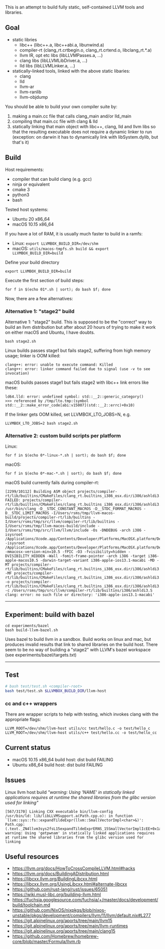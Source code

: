 This is an attempt to build fully static, self-contained LLVM tools and libraries.

## Goal

- static libries
  - libc++ (libc++.a, libc++abi.a, libunwind.a)
  - compiler-rt (clang_rt.crtbegin.o, clang_rt.crtend.o, libclang_rt.\*.a)
  - llvm IR, opt etc libs (libLLVMPasses.a, ...)
  - clang libs (libLLVMLibDriver.a, ...)
  - lld libs (libLLVMLinker.a, ...)
- statically-linked tools, linked with the above static libaries:
  - clang
  - lld
  - llvm-ar
  - llvm-ranlib
  - llvm-objdump

You should be able to build your own compiler suite by:

1. making a main.cc file that calls clang_main and/or lld_main
2. compiling that main.cc file with clang & lld
3. statically linking that main object with libc++, clang, lld and llvm libs
   so that the resulting executable does not require a dynamic linker to run
   (exception: on darwin it has to dynamically link with libSystem.dylib, but that's it)


## Build

Host requirements:

- compiler that can build clang (e.g. gcc)
- ninja or equivalent
- cmake 3
- python3
- bash

Tested host systems:

- Ubuntu 20 x86_64
- macOS 10.15 x86_64


If you have a lot of RAM, it is usually much faster to build in a ramfs:

- Linux: `export LLVMBOX_BUILD_DIR=/dev/shm`
- macOS: `utils/macos-tmpfs.sh build && export LLVMBOX_BUILD_DIR=build`


Define your build directory

```
export LLVMBOX_BUILD_DIR=build
```

Execute the first section of build steps:

```
for f in $(echo 01*.sh | sort); do bash $f; done
```

Now, there are a few alternatives:

### Alternative 1: "stage2" build

Alternative 1: "stage2" build. This is supposed to be the "correct" way to build an llvm distribution but after about 20 hours of trying to make it work on either macOS and Ubuntu, I have doubts.

```
bash stage2.sh
```


Linux builds passes stage1 but fails stage2, suffering from high memory usage; linker is OOM killed:

```
clang++: error: unable to execute command: Killed
clang++: error: linker command failed due to signal (use -v to see invocation)
```

macOS builds passes stage1 but fails stage2 with libc++ link errors like these:

```
ld64.lld: error: undefined symbol: std::__2::generic_category()
>>> referenced by /tmp/lto.tmp:(symbol std::__2::make_error_code[abi:v15007](std::__2::errc)+0x10)
```

If the linker gets OOM killed, set LLVMBOX_LTO_JOBS=N, e.g.

```
LLVMBOX_LTO_JOBS=2 bash stage2.sh
```


### Alternative 2: custom build scripts per platform

Linux:

```
for f in $(echo 0*-linux-*.sh | sort); do bash $f; done
```

macOS:

```
for f in $(echo 0*-mac-*.sh | sort); do bash $f; done
```

macOS build currently fails during compiler-rt:

```
[2299/10112] Building ASM object projects/compiler-rt/lib/builtins/CMakeFiles/clang_rt.builtins_i386_osx.dir/i386/ashldi3.S.o
FAILED: projects/compiler-rt/lib/builtins/CMakeFiles/clang_rt.builtins_i386_osx.dir/i386/ashldi3.S.o
/usr/bin/clang -D__STDC_CONSTANT_MACROS -D__STDC_FORMAT_MACROS -D__STDC_LIMIT_MACROS -I/Users/rsms/tmp/llvm-macos-build/projects/compiler-rt/lib/builtins -I/Users/rsms/tmp/src/llvm/compiler-rt/lib/builtins -I/Users/rsms/tmp/llvm-macos-build/include -I/Users/rsms/tmp/src/llvm/llvm/include -Os -DNDEBUG -arch i386 -isysroot /Applications/Xcode.app/Contents/Developer/Platforms/MacOSX.platform/Developer/SDKs/MacOSX11.1.sdk -isysroot /Applications/Xcode.app/Contents/Developer/Platforms/MacOSX.platform/Developer/SDKs/MacOSX11.1.sdk -mmacosx-version-min=10.5 -fPIC -O3 -fvisibility=hidden -DVISIBILITY_HIDDEN -Wall -fomit-frame-pointer -arch i386 -target i386-apple-macos10.5 -darwin-target-variant i386-apple-ios13.1-macabi -MD -MT projects/compiler-rt/lib/builtins/CMakeFiles/clang_rt.builtins_i386_osx.dir/i386/ashldi3.S.o -MF projects/compiler-rt/lib/builtins/CMakeFiles/clang_rt.builtins_i386_osx.dir/i386/ashldi3.S.o.d -o projects/compiler-rt/lib/builtins/CMakeFiles/clang_rt.builtins_i386_osx.dir/i386/ashldi3.S.o -c /Users/rsms/tmp/src/llvm/compiler-rt/lib/builtins/i386/ashldi3.S
clang: error: no such file or directory: 'i386-apple-ios13.1-macabi'
```


----

## Experiment: build with bazel

```
cd experiments/bazel
bash build-llvm-bazel.sh
```

Uses bazel to build llvm in a sandbox. Build works on linux and mac, but produces invalid results that link to shared libraries on the build host. There seem to be no way of building a "stage2" with LLVM's bazel workspace (see experiments/bazel/targets.txt)


----

## Test

```sh
# bash test/test.sh <compiler-root>
bash test/test.sh $LLVMBOX_BUILD_DIR/llvm-host
```

### cc and c++ wrappers

There are wrapper scripts to help with testing, which invokes clang with the appropriate flags:

```
LLVM_ROOT=/dev/shm/llvm-host utils/cc test/hello.c -o test/hello_c
LLVM_ROOT=/dev/shm/llvm-host utils/c++ test/hello.cc -o test/hello_cc
```



## Current status


- macOS 10.15 x86_64 build host: dist build FAILING
- Ubuntu x86_64 build host: dist build FAILING


## Issues


Linux llvm host build _"warning: Using 'NAME' in statically linked applications requires at runtime the shared libraries from the glibc version used for linking"_

    [567/3170] Linking CXX executable bin/llvm-config
    /usr/bin/ld: lib/libLLVMSupport.a(Path.cpp.o): in function `llvm::sys::fs::expandTildeExpr(llvm::SmallVectorImpl<char>&)':
    Path.cpp:(.text._ZN4llvm3sys2fsL15expandTildeExprERNS_15SmallVectorImplIcEE+0x1a6): warning: Using 'getpwnam' in statically linked applications requires at runtime the shared libraries from the glibc version used for linking



## Useful resources

- https://llvm.org/docs/HowToCrossCompileLLVM.html#hacks
- https://llvm.org/docs/BuildingADistribution.html
- https://libcxx.llvm.org/BuildingLibcxx.html
- https://libcxx.llvm.org/UsingLibcxx.html#alternate-libcxx
- https://github.com/rust-lang/rust/issues/65051
- https://wiki.musl-libc.org/building-llvm.html
- https://fuchsia.googlesource.com/fuchsia/+/master/docs/development/build/toolchain.md
- https://github.com/NixOS/nixpkgs/blob/nixos-unstable/pkgs/development/compilers/llvm/11/llvm/default.nix#L277
- https://git.alpinelinux.org/aports/tree/main/llvm15
- https://git.alpinelinux.org/aports/tree/main/llvm-runtimes
- https://git.alpinelinux.org/aports/tree/main/clang15
- https://github.com/Homebrew/homebrew-core/blob/master/Formula/llvm.rb
